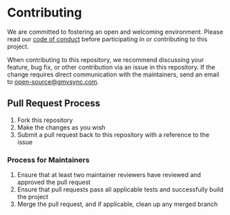 # Contributing

We are committed to fostering an open and welcoming environment. Please read our [code of conduct](CODE_OF_CONDUCT.md) before participating in or contributing to this project.

When contributing to this repository, we recommend discussing your feature, bug fix, or other contribution via an issue in this repository. If the change requires direct communication with the maintainers, send an email to open-source@gmvsync.com.

## Pull Request Process

1. Fork this repository
2. Make the changes as you wish
3. Submit a pull request back to this repository with a reference to the issue

### Process for Maintainers

1. Ensure that at least two maintainer reviewers have reviewed and approved the pull request
2. Ensure that pull requests pass all applicable tests and successfully build the project
3. Merge the pull request, and if applicable, clean up any merged branch
